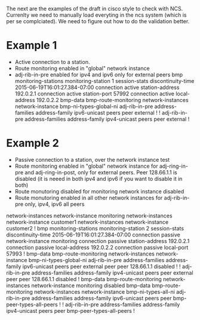 The next are the examples of the draft in cisco style to check with NCS. Currenlty we need to manually load everyting in the ncs system (which is per se complciated). We need to figure out how to do the validation better.

# Example 1
- Active connection to a station. 
- Route monitoring enabled in "global" network instance
- adj-rib-in-pre enabled for ipv4 and ipv6 only for external peers 
bmp monitoring-stations monitoring-station 1 session-stats discontinuity-time 2015-06-19T16:01:27.384-07:00
 connection active station-address 192.0.2.1
 connection active station-port 57992
 connection active local-address 192.0.2.2
 bmp-data bmp-route-monitoring network-instances network-instance bmp-ni-types-global-ni
  adj-rib-in-pre address-families address-family ipv6-unicast
   peers peer external
   !
  !
  adj-rib-in-pre address-families address-family ipv4-unicast
   peers peer external
   !

# Example 2

- Passive connection to a station, over the network instance test
- Route monitoring enabled in "global" network instance for adj-ring-in-pre and adj-ring-in-post, only for external peers. Peer 128.66.1.1 is disabled (it is neeed in both ipv4 and ipv6 if you want to disable it in both)
- Route monutoring disabled for monitoring network instance disabled
- Route monutoring enabled in all other network instances for adj-rib-in-pre only, ipv4, ipv6 all peers


network-instances network-instance monitoring
network-instances network-instance customer1
network-instances network-instance customer2
!
bmp monitoring-stations monitoring-station 2 session-stats discontinuity-time 2015-06-19T16:01:27.384-07:00
 connection passive network-instance monitoring
 connection passive station-address 192.0.2.1
 connection passive local-address 192.0.2.2
 connection passive local-port 57993
!
 bmp-data bmp-route-monitoring network-instances network-instance bmp-ni-types-global-ni
  adj-rib-in-pre address-families address-family ipv6-unicast
   peers peer external
   peer peer 128.66.1.1 disabled
   !
  !
  adj-rib-in-pre address-families address-family ipv4-unicast
   peers peer external
   peer peer 128.66.1.1 disabled
   !
 bmp-data bmp-route-monitoring network-instances network-instance monitoring
  disabled 
 bmp-data bmp-route-monitoring network-instances network-instance bmp-ni-types-all-ni
  adj-rib-in-pre address-families address-family ipv6-unicast
   peers peer bmp-peer-types-all-peers
   !
  !
  adj-rib-in-pre address-families address-family ipv4-unicast
   peers peer bmp-peer-types-all-peers
   !
  
